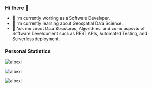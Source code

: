 ### Hi there 👋

- 🔭 I’m currently working as a Software Developer.
- 🌱 I’m currently learning about Geospatial Data Science.
- 💬 Ask me about Data Structures, Algorithms, and some aspects of Software Development such as REST APIs, Automated Testing, and Serverless deployment.

### **Personal Statistics**

<p><img align="center" src="https://github-readme-stats-six-orpin-55.vercel.app/api/top-langs?username=albexl&show_icons=true&locale=en&layout=compact" alt="albexl" /></p>
<p><img align="center" src="https://github-readme-stats-six-orpin-55.vercel.app/api?username=albexl&show_icons=true&locale=en" alt="albexl" /></p>
<p><img align="center" src="https://github-readme-streak-stats.herokuapp.com/?user=albexl&" alt="albexl" /></p>
